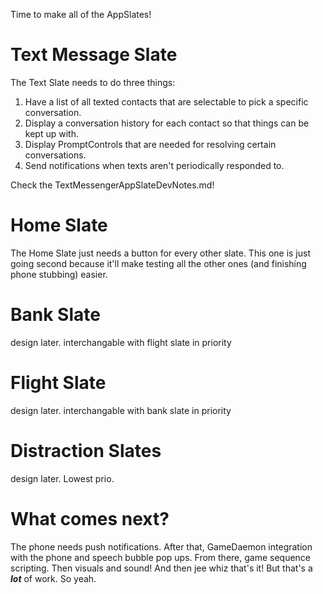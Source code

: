 Time to make all of the AppSlates!

# Text Message Slate
The Text Slate needs to do three things:
1. Have a list of all texted contacts that are selectable to pick a specific conversation.
2. Display a conversation history for each contact so that things can be kept up with.
3. Display PromptControls that are needed for resolving certain conversations.
4. Send notifications when texts aren't periodically responded to.

Check the TextMessengerAppSlateDevNotes.md!

# Home Slate
The Home Slate just needs a button for every other slate. This one is just going second because it'll make testing all the other ones (and finishing phone stubbing) easier.

# Bank Slate
design later. interchangable with flight slate in priority

# Flight Slate
design later. interchangable with bank slate in priority

# Distraction Slates
design later. Lowest prio.

# What comes next?
The phone needs push notifications. After that, GameDaemon integration with the phone and speech bubble pop ups. From there, game sequence scripting. Then visuals and sound! And then jee whiz that's it! But that's a ***lot*** of work. So yeah.
